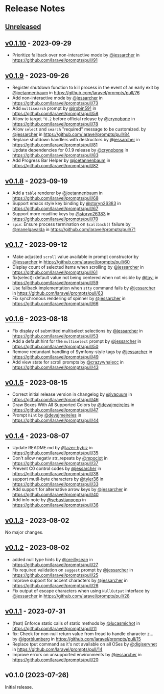 # Release Notes

## [Unreleased](https://github.com/laravel/prompts/compare/v0.1.10...main)

## [v0.1.10](https://github.com/laravel/prompts/compare/v0.1.9...v0.1.10) - 2023-09-29

- Prioritize fallback over non-interactive mode by [@jessarcher](https://github.com/jessarcher) in https://github.com/laravel/prompts/pull/91

## [v0.1.9](https://github.com/laravel/prompts/compare/v0.1.8...v0.1.9) - 2023-09-26

- Register shutdown function to kill process in the event of an early exit by [@joetannenbaum](https://github.com/joetannenbaum) in https://github.com/laravel/prompts/pull/76
- Add non-interactive mode by [@jessarcher](https://github.com/jessarcher) in https://github.com/laravel/prompts/pull/73
- Add `multisearch` prompt by [@irobin591](https://github.com/irobin591) in https://github.com/laravel/prompts/pull/58
- Allow to target `^0.2` before official release by [@crynobone](https://github.com/crynobone) in https://github.com/laravel/prompts/pull/78
- Allow `select` and `search` "required" message to be customized. by [@jessarcher](https://github.com/jessarcher) in https://github.com/laravel/prompts/pull/84
- Replace shutdown handlers with destructors by [@jessarcher](https://github.com/jessarcher) in https://github.com/laravel/prompts/pull/81
- Update dependencies for 0.1.9 release by [@crynobone](https://github.com/crynobone) in https://github.com/laravel/prompts/pull/83
- Add Progress Bar Helper by [@joetannenbaum](https://github.com/joetannenbaum) in https://github.com/laravel/prompts/pull/82

## [v0.1.8](https://github.com/laravel/prompts/compare/v0.1.7...v0.1.8) - 2023-09-19

- Add a `table` renderer by [@joetannenbaum](https://github.com/joetannenbaum) in https://github.com/laravel/prompts/pull/68
- Support emacs style key binding  by [@storyn26383](https://github.com/storyn26383) in https://github.com/laravel/prompts/pull/67
- Support more readline keys by [@storyn26383](https://github.com/storyn26383) in https://github.com/laravel/prompts/pull/70
- `spin`: Ensure process termination on `$callback()` failure by [@manelgavalda](https://github.com/manelgavalda) in https://github.com/laravel/prompts/pull/71

## [v0.1.7](https://github.com/laravel/prompts/compare/v0.1.6...v0.1.7) - 2023-09-12

- Make adjusted `scroll` value available in prompt constructor by [@jessarcher](https://github.com/jessarcher) in https://github.com/laravel/prompts/pull/60
- Display count of selected items when scrolling by [@jessarcher](https://github.com/jessarcher) in https://github.com/laravel/prompts/pull/61
- fix(select): default value not being centered when not visible by [@toyi](https://github.com/toyi) in https://github.com/laravel/prompts/pull/59
- Use fallback implementation when `stty` command fails by [@jessarcher](https://github.com/jessarcher) in https://github.com/laravel/prompts/pull/63
- Fix synchronous rendering of spinner by [@jessarcher](https://github.com/jessarcher) in https://github.com/laravel/prompts/pull/66

## [v0.1.6](https://github.com/laravel/prompts/compare/v0.1.5...v0.1.6) - 2023-08-18

- Fix display of submitted multiselect selections by [@jessarcher](https://github.com/jessarcher) in https://github.com/laravel/prompts/pull/53
- Add a default hint for the `multiselect` prompt by [@jessarcher](https://github.com/jessarcher) in https://github.com/laravel/prompts/pull/50
- Remove redundant handling of Symfony-style tags by [@jessarcher](https://github.com/jessarcher) in https://github.com/laravel/prompts/pull/49
- Add view state for scroll prompts by [@crazywhalecc](https://github.com/crazywhalecc) in https://github.com/laravel/prompts/pull/43

## [v0.1.5](https://github.com/laravel/prompts/compare/v0.1.4...v0.1.5) - 2023-08-15

- Correct initial release version in changelog by [@ivacuum](https://github.com/ivacuum) in https://github.com/laravel/prompts/pull/46
- Draw Boxes With All Supported Colors by [@devajmeireles](https://github.com/devajmeireles) in https://github.com/laravel/prompts/pull/47
- Prompt `hint` by [@devajmeireles](https://github.com/devajmeireles) in https://github.com/laravel/prompts/pull/44

## [v0.1.4](https://github.com/laravel/prompts/compare/v0.1.3...v0.1.4) - 2023-08-07

- Update README.md by [@lazer-hybiz](https://github.com/lazer-hybiz) in https://github.com/laravel/prompts/pull/35
- Don't allow negativ str_repeats by [@mpociot](https://github.com/mpociot) in https://github.com/laravel/prompts/pull/37
- Prevent C0 control codes by [@jessarcher](https://github.com/jessarcher) in https://github.com/laravel/prompts/pull/38
- support mutli-byte characters by [@tyler36](https://github.com/tyler36) in https://github.com/laravel/prompts/pull/33
- Add support for alternative arrow keys by [@jessarcher](https://github.com/jessarcher) in https://github.com/laravel/prompts/pull/40
- Add info note by [@sebastianpopp](https://github.com/sebastianpopp) in https://github.com/laravel/prompts/pull/36

## [v0.1.3](https://github.com/laravel/prompts/compare/v0.1.2...v0.1.3) - 2023-08-02

No major changes.

## [v0.1.2](https://github.com/laravel/prompts/compare/v0.1.1...v0.1.2) - 2023-08-02

- added null type hints by [@oreillysean](https://github.com/oreillysean) in https://github.com/laravel/prompts/pull/27
- Fix required validation on `suggest` prompt by [@jessarcher](https://github.com/jessarcher) in https://github.com/laravel/prompts/pull/25
- Improve support for accent characters by [@jessarcher](https://github.com/jessarcher) in https://github.com/laravel/prompts/pull/26
- Fix output of escape characters when using `NullOutput` interface by [@jessarcher](https://github.com/jessarcher) in https://github.com/laravel/prompts/pull/28

## [v0.1.1](https://github.com/laravel/prompts/compare/v1.0.0...v0.1.1) - 2023-07-31

- (feat) Enforce static calls of static methods by [@lucasmichot](https://github.com/lucasmichot) in https://github.com/laravel/prompts/pull/11
- fix: Check for non-null return value from fread to handle character z… by [@igorblumberg](https://github.com/igorblumberg) in https://github.com/laravel/prompts/pull/15
- Replace tput command as it's not available on all OSes by [@digiservnet](https://github.com/digiservnet) in https://github.com/laravel/prompts/pull/14
- Improve errors on unsupported environments by [@jessarcher](https://github.com/jessarcher) in https://github.com/laravel/prompts/pull/20

## v0.1.0 (2023-07-26)

Initial release.
